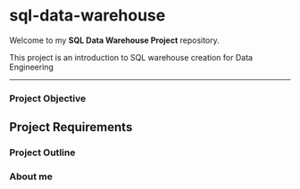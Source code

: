 # sql-data-warehouse
Welcome to my **SQL Data Warehouse Project** repository.

This project is an introduction to SQL warehouse creation for Data Engineering

---

### Project Objective

## Project Requirements


### Project Outline


### About me
